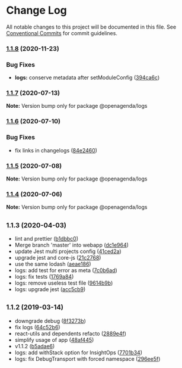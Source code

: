 # Change Log

All notable changes to this project will be documented in this file.
See [Conventional Commits](https://conventionalcommits.org) for commit guidelines.

### [1.1.8](https://github.com/OpenAgenda/oa/compare/@openagenda/logs@1.1.7...@openagenda/logs@1.1.8) (2020-11-23)


### Bug Fixes

* **logs:** conserve metadata after setModuleConfig ([394ca6c](https://github.com/OpenAgenda/oa/commit/394ca6c0e7f0dd9d7f732400c13d74882922c9c3))



### [1.1.7](https://github.com/OpenAgenda/oa/compare/@openagenda/logs@1.1.6...@openagenda/logs@1.1.7) (2020-07-13)

**Note:** Version bump only for package @openagenda/logs





### [1.1.6](https://github.com/OpenAgenda/oa/compare/@openagenda/logs@1.1.5...@openagenda/logs@1.1.6) (2020-07-10)


### Bug Fixes

* fix links in changelogs ([84e2460](https://github.com/OpenAgenda/oa/commit/84e24609981f4ee3bb9e34ef52109d74abe97a62))



### [1.1.5](https://github.com/OpenAgenda/oa/compare/@openagenda/logs@1.1.4...@openagenda/logs@1.1.5) (2020-07-08)

**Note:** Version bump only for package @openagenda/logs





### [1.1.4](https://github.com/OpenAgenda/oa/compare/@openagenda/logs@1.1.3...@openagenda/logs@1.1.4) (2020-07-06)

**Note:** Version bump only for package @openagenda/logs





## <small>1.1.3 (2020-04-03)</small>

* lint and prettier ([b1dbbc0](https://github.com/OpenAgenda/oa/commit/b1dbbc0))
* Merge branch 'master' into webapp ([dc1e964](https://github.com/OpenAgenda/oa/commit/dc1e964))
* update Jest multi projects config ([41ced2a](https://github.com/OpenAgenda/oa/commit/41ced2a))
* upgrade jest and core-js ([21c2768](https://github.com/OpenAgenda/oa/commit/21c2768))
* use the same lodash ([aeae186](https://github.com/OpenAgenda/oa/commit/aeae186))
* logs: add test for error as meta ([7c0b6ad](https://github.com/OpenAgenda/oa/commit/7c0b6ad))
* logs: fix tests ([1769a84](https://github.com/OpenAgenda/oa/commit/1769a84))
* logs: remove useless test file ([9614b9b](https://github.com/OpenAgenda/oa/commit/9614b9b))
* logs: upgrade jest ([acc5cb9](https://github.com/OpenAgenda/oa/commit/acc5cb9))



## <small>1.1.2 (2019-03-14)</small>

* downgrade debug ([8f3273b](https://github.com/OpenAgenda/oa/commit/8f3273b))
* fix logs ([64c52b6](https://github.com/OpenAgenda/oa/commit/64c52b6))
* react-utils and dependents refacto ([2889e4f](https://github.com/OpenAgenda/oa/commit/2889e4f))
* simplify usage of app ([48af445](https://github.com/OpenAgenda/oa/commit/48af445))
* v1.1.2 ([b5adae6](https://github.com/OpenAgenda/oa/commit/b5adae6))
* logs: add withStack option for InsightOps ([7701b34](https://github.com/OpenAgenda/oa/commit/7701b34))
* logs: fix DebugTransport with forced namespace ([296ee5f](https://github.com/OpenAgenda/oa/commit/296ee5f))
